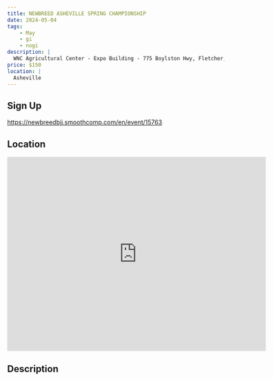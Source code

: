 ```yaml
---
title: NEWBREED ASHEVILLE SPRING CHAMPIONSHIP
date: 2024-05-04
tags:
    - May
    - gi 
    - nogi 
description: |
  WNC Agricultural Center - Expo Building - 775 Boylston Hwy, Fletcher, NC
price: $150
location: |
  Asheville
---
```

## Sign Up
https://newbreedbjj.smoothcomp.com/en/event/15763

## Location
<iframe src="https://www.google.com/maps/embed?pb=!1m18!1m12!1m3!1d12345.6789!2d-82.5310128!3d35.4285930!2m3!1f0!2f0!3f0!3m2!1i1024!2i768!4f13.1!3m3!1m2!1s0x0%3A0x0!2z35.4285930!5e0!3m2!1sen!2sus!4v1234567890" width="600" height="450" style="border:0;" allowfullscreen="" loading="lazy"></iframe>

## Description
